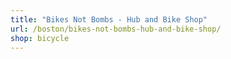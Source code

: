 ```yaml
---
title: "Bikes Not Bombs - Hub and Bike Shop"
url: /boston/bikes-not-bombs-hub-and-bike-shop/
shop: bicycle
---
```

